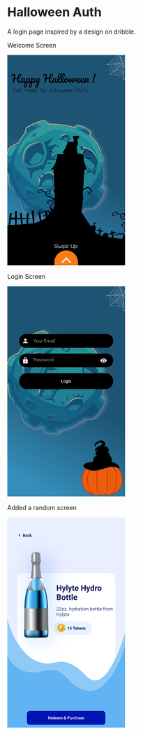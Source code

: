 # Halloween Auth
A login page inspired by a design on dribble.

<p> Welcome Screen </p>

![](screen/1.png)

<p> Login Screen </p>

![](screen/2.png)

<p> Added a random screen </p>

![](screens/bottle.png)

